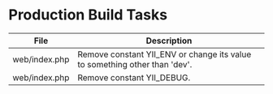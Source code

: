 # Production Build Tasks #

File | Description
--- | ---
web/index.php | Remove constant YII_ENV or change its value to something other than 'dev'.
web/index.php | Remove constant YII_DEBUG.